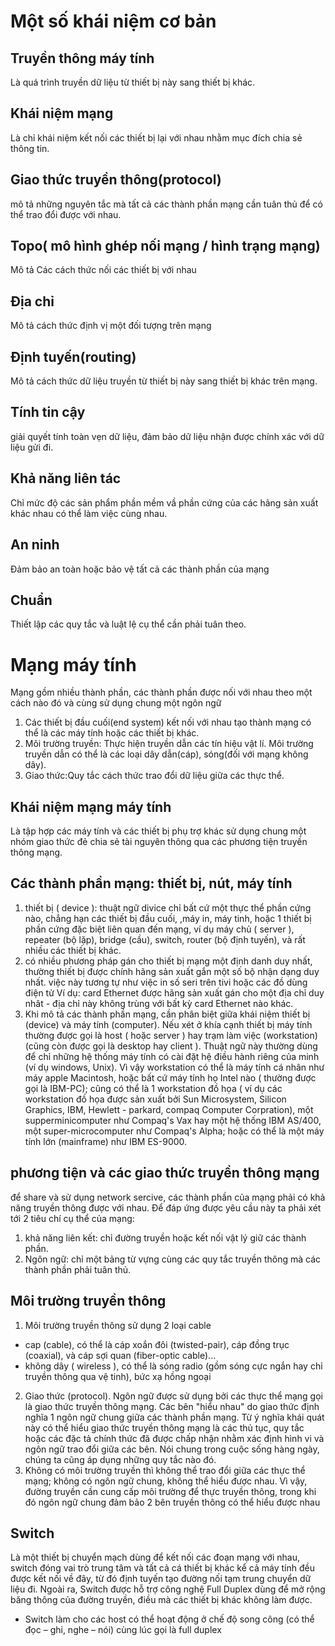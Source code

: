 # Một số khái niệm cơ bản
## Truyền thông máy tính
Là quá trình truyền dữ liệu từ thiết bị này sang thiết bị khác.
## Khái niệm mạng
Là chỉ khái niệm kết nối các thiết bị lại với nhau nhằm mục đích chia sẻ thông tin.
## Giao thức truyền thông(protocol)
mô tả những nguyên tắc mà tất cả các thành phần mạng cần tuân thủ để có thể trao đổi được với nhau.
## Topo( mô hình ghép nối mạng / hình trạng mạng)
Mô tả Các cách thức nối các thiết bị với nhau
## Địa chỉ
Mô tả cách thức định vị một đối tượng trên mạng
## Định tuyến(routing)
Mô tả cách thức dữ liệu truyền từ thiết bị này sang thiết bị khác trên mạng.
## Tính tin cậy
giải quyết tính toàn vẹn dữ liệu, đảm bảo dữ liệu nhận được chính xác với dữ liệu gửi đi.
## Khả năng liên tác
Chỉ mức độ các sản phẩm phần mềm vầ phần cứng của các hãng sản xuất khác nhau có thể làm việc cùng nhau.
## An ninh
Đảm bảo an toàn hoặc bảo vệ tất cả các thành phần của mạng
## Chuẩn
Thiết lập các quy tắc và luật lệ cụ thể cần phải tuân theo.
# Mạng máy tính
Mạng gồm nhiều thành phần, các thành phần được nối với nhau theo một cách nào đó và cùng sử dụng chung một ngôn ngữ
1. Các thiết bị đầu cuối(end system) kết nối với nhau tạo thành mạng có thể là các máy tính hoặc các thiết bị khác.
2. Môi trường truyền: Thực hiện truyền dẫn các tín hiệu vật lí. Môi trường truyền dẫn có thể là các loại dây dẫn(cáp), sóng(đối với mạng không dây).
3. Giao thức:Quy tắc cách thức trao đổi dữ liệu giữa các thực thể.
## Khái niệm mạng máy tính
Là tập hợp các máy tính và các thiết bị phụ trợ khác sử dụng chung một nhóm giao thức đẻ chia sẻ tài nguyên thông qua các phương tiện truyền thông mạng.
## Các thành phần mạng: thiết bị, nút, máy tính
1. thiết bị ( device ): thuật ngữ divice chỉ bất cứ một thực thể phần cứng nào, chẳng hạn các thiết bị đầu cuối, ,máy in, máy tinh, hoặc 1 thiết bị phần cứng đặc biệt liên quan đến mạng, ví dụ máy chủ ( server ), repeater (bộ lặp), bridge (cầu), switch, router (bộ định tuyến), và rất nhiều các thiết bị khác.
2. có nhiều phương pháp gán cho thiết bị mạng một định danh duy nhất, thường thiết bị được chính hãng sản xuất gắn một số bộ nhận dạng duy nhất. việc này tương tự như việc in số seri trên tivi hoặc các đồ dùng điện tử
Ví dụ: card Ethernet được hãng sản xuất gán cho một địa chỉ duy nhât - địa chỉ này không trùng với bất kỳ card Ethernet nào khác.
3. Khi mô tả các thành phần mạng, cần phân biệt giữa khái niệm thiết bị (device) và máy tính (computer). Nếu xét ở khía cạnh thiết bị máy tính thường được gọi là host ( hoặc server ) hay trạm làm việc (workstation) (cũng còn được gọi là desktop hay client ). Thuật ngữ này thường dùng để chỉ những hệ thống máy tính có cài đặt hệ điều hành riêng của minh (ví dụ windows, Unix). Vì vậy workstation có thể là máy tính cá nhân như máy apple Macintosh, hoặc bất cứ máy tính họ Intel nào ( thường được gọi là IBM-PC); cũng có thể là 1 workstation đồ họa ( ví dụ các workstation đồ họa được sản xuất bởi Sun Microsystem, Silicon Graphics, IBM, Hewlett - parkard, compaq Computer Corpration), một supperminicomputer như Compaq's Vax hay một hệ thống IBM AS/400, một super-microcomputer như Compaq's Alpha; hoặc có thể là một máy tính lớn (mainframe) như IBM ES-9000.
## phương tiện và các giao thức truyền thông mạng
để share và sử dụng network sercive, các thành phần của mạng phải có khả năng truyền thông được với nhau. Để đáp ứng được yêu cầu này ta phải xét tới 2 tiêu chí cụ thể của mạng:
1. khả năng liên kết: chỉ đường truyền hoặc kết nối vật lý giữ các thành phần.
2. Ngôn ngữ: chỉ một bảng từ vựng cùng các quy tắc truyền thông mà các thành phần phải tuân thủ.
## Môi trường truyền thông 
1. Môi trường truyền thông sử dụng 2 loại cable
* cap (cable), có thể là cáp xoắn đôi (twisted-pair), cáp đồng trục (coaxial), và cáp sợi quan (fiber-optic cable)...
* không dây ( wireless ), có thể là sóng radio (gồm sóng cực ngắn hay chỉ truyền thông qua vệ tinh), bức xạ hồng ngoại
2. Giao thức (protocol). Ngôn ngữ được sử dụng bởi các thực thể mạng gọi là giao thức truyền thông mạng. Các bên "hiểu nhau" do giao thức định nghĩa 1 ngôn ngữ chung giữa các thành phần mạng. Từ ý nghĩa khái quát này có thể hiểu giao thức truyền thông mạng là các thủ tục, quy tắc hoặc các đặc tả chính thức đã được chấp nhận nhằm xác định hình vi và ngôn ngữ trao đổi giữa các bên. Nói chung trong cuộc sống hàng ngày, chúng ta cũng áp dụng những quy tắc nào đó.
3. Không có môi trường truyền thì không thể trao đổi giữa các thực thể mạng; không có ngôn ngữ chung, không thể hiểu được nhau. Vì vậy, đường truyền cần cung cấp môi trường để thực truyền thông, trong khi đó ngôn ngữ chung đảm bảo 2 bên truyền thông có thể hiểu được nhau
## Switch
Là một thiết bị chuyển mạch dùng để kết nối các đoạn mạng với nhau, switch đóng vai trò trung tâm và tất cả cá thiết bị khác kể cả máy tính đều được kết nối về đây, từ đó định tuyến tạo đường nối tạm trung chuyển dữ liệu đi. Ngoài ra, Switch được hỗ trợ công nghệ Full Duplex dùng để mở rộng băng thông của đường truyền, điều mà các thiết bị khác không làm được.
- Switch làm cho các host có thể hoạt động ở chế độ song công (có thể đọc – ghi, nghe – nói) cùng lúc gọi là full duplex
